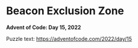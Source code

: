 # Beacon Exclusion Zone

**Advent of Code: Day 15, 2022**

Puzzle text: https://adventofcode.com/2022/day/15
